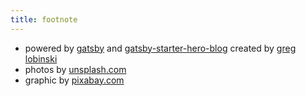 ```yaml
---
title: footnote
---
```


* powered by [gatsby](https://wwww.gatsbyjs.org) and [gatsby-starter-hero-blog](https://github.com/greglobinski/gatsby-starter-hero-blog) created by [greg lobinski](https://www.greglobinski.com)
* photos by [unsplash.com](https://unsplash.com)
* graphic by [pixabay.com](https://pixabay.com)
